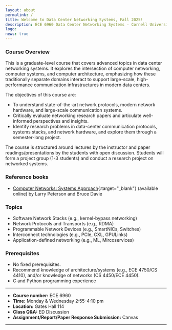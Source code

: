 ```yaml
---
layout: about
permalink: /
title: Welcome to Data Center Networking Systems, Fall 2025!
description: ECE 6960 Data Center Networking Systems - Cornell University
logo:
news: true
---
```


### Course Overview

This is a graduate-level course that covers advanced topics in data center networking systems. It explores the intersection of computer networking, computer systems, and computer architecture, emphasizing how these traditionally separate domains interact to support large-scale, high-performance communication infrastructures in modern data centers.

The objectives of this course are:

- To understand state-of-the-art network protocols, modern network hardware, and large-scale communication systems.
- Critically evaluate networking research papers and articulate well-informed perspectives and insights.
-  Identify research problems in data-center communication protocols, systems stacks, and network hardware, and explore them through a semester-long project.

The course is structured around lectures by the instructor and paper readings/presentations by the students with open discussion. Students will form a project group (1-3 students) and conduct a research project on networked systems.

### Reference books

- [Computer Networks: Systems Approach](https://book.systemsapproach.org/){:target="\_blank"} (available online) by Larry Peterson and Bruce Davie

### Topics
- Software Network Stacks (e.g., kernel-bypass networking)
- Network Protocols and Transports (e.g., RDMA)
- Programmable Network Devices (e.g., SmartNICs, Switches)
- Interconnect technologies (e.g., PCIe, CXL, GPULinks)
- Application-defined networking (e.g., ML, Mircoservices)


### Prerequisites

- No fixed prerequisites. 
- Recommend knowledge of architecture/systems (e.g., ECE 4750/CS 4410), and/or knowledge of networks (CS 4450/ECE 4450).
- C and Python programming experience

---
- **Course number:** ECE 6960
- **Time:** Monday & Wednesday 2:55-4:10 pm
- **Location:** Gates Hall 114
- **Class Q&A:** ED Discussion 
- **Assignment/Report/Paper Response Submission:** Canvas
---
